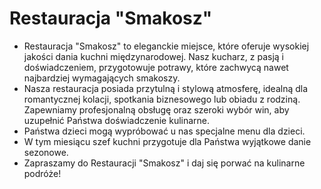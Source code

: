 # Restauracja "Smakosz"

- Restauracja "Smakosz" to eleganckie miejsce, które oferuje wysokiej jakości dania kuchni międzynarodowej. Nasz kucharz, z pasją i doświadczeniem, przygotowuje potrawy, które zachwycą nawet najbardziej wymagających smakoszy.
- Nasza restauracja posiada przytulną i stylową atmosferę, idealną dla romantycznej kolacji, spotkania biznesowego lub obiadu z rodziną. Zapewniamy profesjonalną obsługę oraz szeroki wybór win, aby uzupełnić Państwa doświadczenie kulinarne.
- Państwa dzieci mogą wypróbować u nas specjalne menu dla dzieci.
- W tym miesiącu szef kuchni przygotuje dla Państwa wyjątkowe danie sezonowe.
- Zapraszamy do Restauracji "Smakosz" i daj się porwać na kulinarne podróże!
